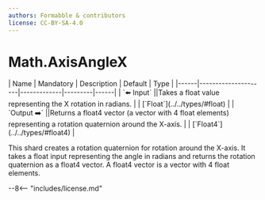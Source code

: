 ```yaml
---
authors: Formabble & contributors
license: CC-BY-SA-4.0
---
```



# Math.AxisAngleX

<div class="sh-parameters" markdown="1">
| Name | Mandatory | Description | Default | Type |
|------|---------------------|-------------|---------|------|
| `⬅️ Input` ||Takes a float value representing the X rotation in radians. | | [`Float`](../../types/#float) |
| `Output ➡️` ||Returns a float4 vector (a vector with 4 float elements) representing a rotation quaternion around the X-axis. | | [`Float4`](../../types/#float4) |

</div>

This shard creates a rotation quaternion for rotation around the X-axis. It takes a float input representing the angle in radians and returns the rotation quaternion as a float4 vector. A float4 vector is a vector with 4 float elements.

--8<-- "includes/license.md"

